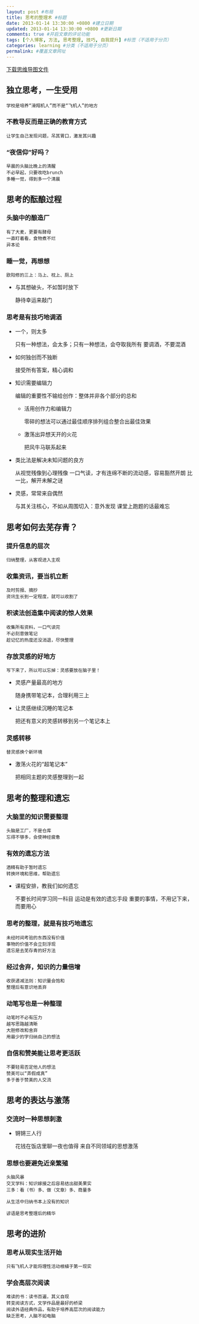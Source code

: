 ```yaml
---
layout: post #布局
title: 思考的整理术 #标题
date: 2013-01-14 13:30:00 +0800 #建立日期
updated: 2013-01-14 13:30:00 +0800 #更新日期
comments: true #开启文章的评论功能
tags: [个人博客, 方法, 思考整理, 技巧, 自我提升] #标签（不适用于分页）
categories: learning #分类（不适用于分页）
permalink: #覆盖文章网址
---
```


[下载思维导图文件](https://docs.google.com/file/d/0B7UFT4BR96esVzN6NWZOck8tWnM/edit?usp=sharing)

## 独立思考，一生受用

	学校是培养“滑翔机人”而不是“飞机人”的地方


### 不教导反而是正确的教育方式

	让学生自己发现问题，吊其胃口，激发其兴趣

### “夜信仰”好吗？

	早晨的头脑比晚上的清醒
	不必早起，只要改吃brunch
	多睡一觉，得到多一个清晨

## 思考的酝酿过程


### 头脑中的酿造厂

	有了大麦，更要有酵母
	一直盯着看，食物煮不烂
	异本论

### 睡一觉，再想想

	欧阳修的三上：马上、枕上、厕上
	
- 与其想破头，不如暂时放下

	静待幸运来敲门

### 思考是有技巧地调酒

- 一个，则太多

	只有一种想法，会太多；只有一种想法，会夺取我所有
	要调酒，不要混酒
	
- 如何独创而不独断

	接受所有答案，精心调和
	
- 知识需要编辑力

	编辑的重要性不输给创作：整体并非各个部分的总和
	
	 - 活用创作力和编辑力
	 
		零碎的想法可以通过最佳顺序排列组合整合出最佳效果
		
	 - 激荡出异想天开的火花
	 
		把风牛马联系起来
		
- 类比法是解决未知问题的良方

	从视觉残像到心理残像
	一口气读，才有连绵不断的流动感，容易豁然开朗
	比一比，解开未解之谜
	
- 灵感，常常来自偶然

	与其关注核心，不如从周围切入：意外发现
	课堂上跑题的话最难忘

## 思考如何去芜存青？


### 提升信息的层次

	归纳整理，从客观进入主观

### 收集资讯，要当机立断

	及时剪报、摘抄
	资讯生长到一定程度，就可以收割了

### 积读法创造集中阅读的惊人效果

	收集所有资料，一口气读完
	不必刻意做笔记
	趁记忆的热度还没消退，尽快整理

### 存放灵感的好地方

	写下来了，所以可以忘掉：灵感要放在脑子里！
	
- 灵感产量最高的地方

	随身携带笔记本，合理利用三上
	
- 让灵感继续沉睡的笔记本

	把还有意义的灵感转移到另一个笔记本上

### 灵感转移

	替灵感换个新环境
	
- 激荡火花的“超笔记本”

	把相同主题的灵感整理到一起

## 思考的整理和遗忘


### 大脑里的知识需要整理

	头脑是工厂，不是仓库
	忘得不够多，会使神经疲惫

### 有效的遗忘方法

	酒精有助于暂时遗忘
	转换环境和思维，帮助遗忘
	
- 课程安排，教我们如何遗忘

	不要长时间学习同一科目
	运动是有效的遗忘手段
	重要的事情，不用记下来，而要用心

### 思考的整理，就是有技巧地遗忘

	未经时间考验的东西没有价值
	事物的价值不会立刻浮现
	遗忘是去芜存青的好方法

### 经过舍弃，知识的力量倍增

	收获递减法则：知识量会饱和
	整理后有意识地丢弃

### 动笔写也是一种整理

	动笔时不必有压力
	越写思路越清晰
	大胆修改和舍弃
	用最少的字归纳自己的想法


### 自信和赞美能让思考更活跃

	不要轻易否定他人的想法
	赞美可以“弄假成真”
	多于善于赞美的人交流

## 思考的表达与激荡


### 交流时一种思想刺激

- 锵锵三人行

	花钱在饭店里聊一夜也值得
	来自不同领域的思想激荡

### 思想也要避免近亲繁殖

	头脑风暴
	交叉学科：知识嫁接之后容易结出甜美果实
	三多：看（书）多、做（文章）多、商量多

	从生活中归纳书本上没有的知识

	谚语是思考整理后的精华


## 思考的进阶


### 思考从现实生活开始

	只有飞机人才能将理性活动根植于第一现实

### 学会高层次阅读

	难读的书：读书百遍，其义自现
	转变阅读方式，文学作品是最好的桥梁
	阅读外语经典作品，有助于培养高层次的阅读能力
	缺乏思考，人脑不如电脑
